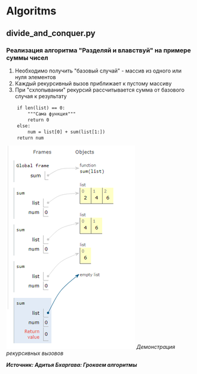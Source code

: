 # Algoritms
## divide_and_conquer.py 
### Реализация алгоритма "Разделяй и влавствуй" на примере суммы чисел
1. Необходимо получить "базовый случай" - массив из одного или нуля элементов
2. Каждый рекурсивный вызов приближает к пустому массиву 
3. При "схлопывании" рекурсий рассчитывается сумма от базового случая к результату
```
    if len(list) == 0:
        """Сама функция"""
        return 0
    else:
        num = list[0] + sum(list[1:])
    return num
```
![alt text](screenshots/Screenshot_divide.png)
*Демонстрация рекурсивных вызовов*


***Источник: Адитья Бхаргава: Грокаем алгоритмы***
